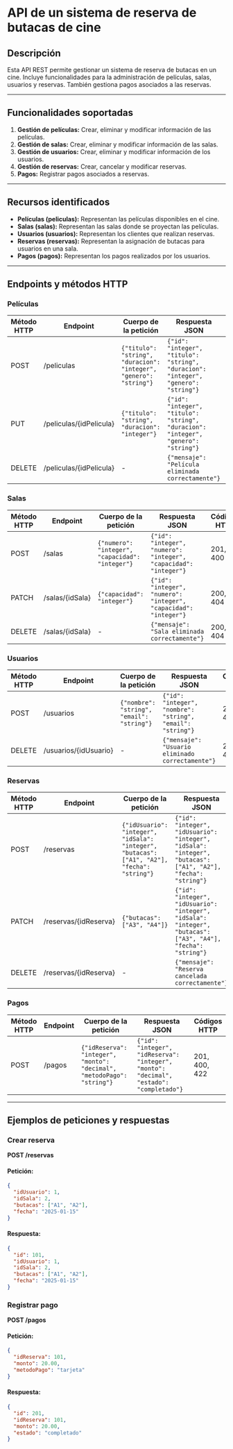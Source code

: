 
# API de un sistema de reserva de butacas de cine

## Descripción

Esta API REST permite gestionar un sistema de reserva de butacas en un cine. Incluye funcionalidades para la administración de películas, salas, usuarios y reservas. También gestiona pagos asociados a las reservas.

---

## Funcionalidades soportadas

1. **Gestión de películas:** Crear, eliminar y modificar información de las películas.
2. **Gestión de salas:** Crear, eliminar y modificar información de las salas.
3. **Gestión de usuarios:** Crear, eliminar y modificar información de los usuarios.
4. **Gestión de reservas:** Crear, cancelar y modificar reservas.
5. **Pagos:** Registrar pagos asociados a reservas.

---

## Recursos identificados

- **Películas (peliculas):** Representan las películas disponibles en el cine.
- **Salas (salas):** Representan las salas donde se proyectan las películas.
- **Usuarios (usuarios):** Representan los clientes que realizan reservas.
- **Reservas (reservas):** Representan la asignación de butacas para usuarios en una sala.
- **Pagos (pagos):** Representan los pagos realizados por los usuarios.

---

## Endpoints y métodos HTTP

### Películas
| Método HTTP | Endpoint                      | Cuerpo de la petición                              | Respuesta JSON | Códigos HTTP                |
|-------------|-------------------------------|---------------------------------------------------|----------------|-----------------------------|
| POST        | /peliculas                    | `{"titulo": "string", "duracion": "integer", "genero": "string"}` | `{"id": "integer", "titulo": "string", "duracion": "integer", "genero": "string"}` | 201, 400 |
| PUT         | /peliculas/{idPelicula}       | `{"titulo": "string", "duracion": "integer"}`     | `{"id": "integer", "titulo": "string", "duracion": "integer", "genero": "string"}` | 200, 404 |
| DELETE      | /peliculas/{idPelicula}       | -                                                 | `{"mensaje": "Película eliminada correctamente"}` | 200, 404 |

### Salas
| Método HTTP | Endpoint                      | Cuerpo de la petición                              | Respuesta JSON | Códigos HTTP                |
|-------------|-------------------------------|---------------------------------------------------|----------------|-----------------------------|
| POST        | /salas                        | `{"numero": "integer", "capacidad": "integer"}`   | `{"id": "integer", "numero": "integer", "capacidad": "integer"}` | 201, 400 |
| PATCH       | /salas/{idSala}               | `{"capacidad": "integer"}`                        | `{"id": "integer", "numero": "integer", "capacidad": "integer"}` | 200, 404 |
| DELETE      | /salas/{idSala}               | -                                                 | `{"mensaje": "Sala eliminada correctamente"}` | 200, 404 |

### Usuarios
| Método HTTP | Endpoint                      | Cuerpo de la petición                              | Respuesta JSON | Códigos HTTP                |
|-------------|-------------------------------|---------------------------------------------------|----------------|-----------------------------|
| POST        | /usuarios                     | `{"nombre": "string", "email": "string"}`         | `{"id": "integer", "nombre": "string", "email": "string"}` | 201, 400 |
| DELETE      | /usuarios/{idUsuario}         | -                                                 | `{"mensaje": "Usuario eliminado correctamente"}` | 200, 404 |

### Reservas
| Método HTTP | Endpoint                      | Cuerpo de la petición                              | Respuesta JSON | Códigos HTTP                |
|-------------|-------------------------------|---------------------------------------------------|----------------|-----------------------------|
| POST        | /reservas                     | `{"idUsuario": "integer", "idSala": "integer", "butacas": ["A1", "A2"], "fecha": "string"}` | `{"id": "integer", "idUsuario": "integer", "idSala": "integer", "butacas": ["A1", "A2"], "fecha": "string"}` | 201, 400 |
| PATCH       | /reservas/{idReserva}         | `{"butacas": ["A3", "A4"]}`                       | `{"id": "integer", "idUsuario": "integer", "idSala": "integer", "butacas": ["A3", "A4"], "fecha": "string"}` | 200, 404 |
| DELETE      | /reservas/{idReserva}         | -                                                 | `{"mensaje": "Reserva cancelada correctamente"}` | 200, 404 |

### Pagos
| Método HTTP | Endpoint                      | Cuerpo de la petición                              | Respuesta JSON | Códigos HTTP                |
|-------------|-------------------------------|---------------------------------------------------|----------------|-----------------------------|
| POST        | /pagos                        | `{"idReserva": "integer", "monto": "decimal", "metodoPago": "string"}` | `{"id": "integer", "idReserva": "integer", "monto": "decimal", "estado": "completado"}` | 201, 400, 422 |

---

## Ejemplos de peticiones y respuestas
### Crear reserva
**POST /reservas**
#### Petición:
```json
{
  "idUsuario": 1,
  "idSala": 2,
  "butacas": ["A1", "A2"],
  "fecha": "2025-01-15"
}
```
#### Respuesta:
```json
{
  "id": 101,
  "idUsuario": 1,
  "idSala": 2,
  "butacas": ["A1", "A2"],
  "fecha": "2025-01-15"
}
```

### Registrar pago
**POST /pagos**
#### Petición:
```json
{
  "idReserva": 101,
  "monto": 20.00,
  "metodoPago": "tarjeta"
}
```
#### Respuesta:
```json
{
  "id": 201,
  "idReserva": 101,
  "monto": 20.00,
  "estado": "completado"
}
```
